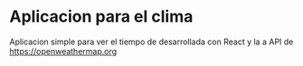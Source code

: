 # Aplicacion para el clima

Aplicacion simple para ver el tiempo de desarrollada con React y la a API de https://openweathermap.org
